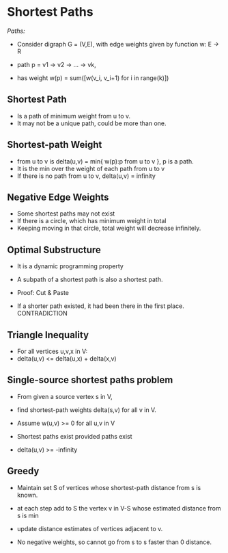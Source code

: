 # Shortest Paths

*Paths:*

- Consider digraph G = (V,E), with edge weights given by function w: E -> R

- path p = v1 -> v2 -> ... -> vk,
- has weight w(p) = sum([w(v_i, v_i+1) for i in range(k)])

## Shortest Path

- Is a path of minimum weight from u to v.
- It may not be a unique path, could be more than one.

## Shortest-path Weight

- from u to v is delta(u,v) = min{ w(p):p from u to v }, p is a path.
- It is the min over the weight of each path from u to v
- If there is no path from u to v, delta(u,v) = infinity

## Negative Edge Weights

- Some shortest paths may not exist
- If there is a circle, which has minimum weight in total
- Keeping moving in that circle, total weight will decrease infinitely.

## Optimal Substructure

- It is a dynamic programming property
- A subpath of a shortest path is also a shortest path.

- Proof: Cut & Paste
- If a shorter path existed, it had been there in the first place. CONTRADICTION

## Triangle Inequality

- For all vertices u,v,x in V:
- delta(u,v) <= delta(u,x) + delta(x,v)

## Single-source shortest paths problem

- From given a source vertex s in V,
- find shortest-path weights delta(s,v) for all v in V.

- Assume w(u,v) >= 0 for all u,v in V
- Shortest paths exist provided paths exist
- delta(u,v) >= -infinity

## Greedy

- Maintain set S of vertices whose shortest-path distance from s is known.
- at each step add to S the vertex v in V-S whose estimated distance from s is min
- update distance estimates of vertices adjacent to v.

- No negative weights, so cannot go from s to s faster than 0 distance.
